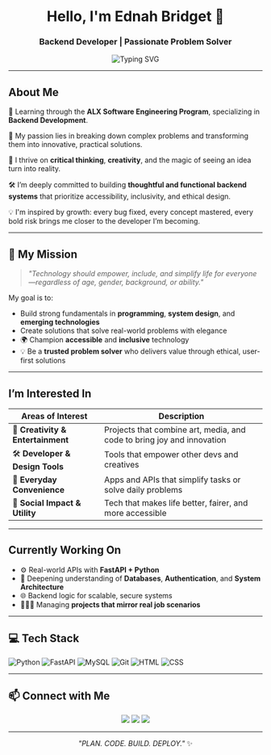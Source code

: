 <!-- GitHub Profile README: My Brie -->

<h1 align="center">Hello, I'm Ednah Bridget 👋</h1>
<h3 align="center">Backend Developer | Passionate Problem Solver</h3>

<p align="center">
  <img src="https://readme-typing-svg.demolab.com?font=Fira+Code&weight=500&pause=1000&color=F76DA3&center=true&width=435&lines=Backend+Development...;Building+Real-World+Projects...;Loving+FastAPI+and+Python!;Always+growing+%26+refusing+to+give+up" alt="Typing SVG" />
</p>

---

## About Me

👩 Learning through the **ALX Software Engineering Program**, specializing in **Backend Development**.

🌱 My passion lies in breaking down complex problems and transforming them into innovative, practical solutions.

🚀 I thrive on **critical thinking**, **creativity**, and the magic of seeing an idea turn into reality.

🛠️ I’m deeply committed to building **thoughtful and functional backend systems** that prioritize accessibility, inclusivity, and ethical design.

💡 I'm inspired by growth: every bug fixed, every concept mastered, every bold risk brings me closer to the developer I’m becoming.

---

## 🎯 My Mission

> *"Technology should empower, include, and simplify life for everyone—regardless of age, gender, background, or ability."*

My goal is to:
-  Build strong fundamentals in **programming**, **system design**, and **emerging technologies**
-  Create solutions that solve real-world problems with elegance
- 🌍 Champion **accessible** and **inclusive** technology
- 💡 Be a **trusted problem solver** who delivers value through ethical, user-first solutions

---

## I’m Interested In

| Areas of Interest               | Description |
|-------------------------------|-------------|
| 🎨 **Creativity & Entertainment** | Projects that combine art, media, and code to bring joy and innovation |
| 🛠️ **Developer & Design Tools** | Tools that empower other devs and creatives |
| 📱 **Everyday Convenience**    | Apps and APIs that simplify tasks or solve daily problems |
| 🌱 **Social Impact & Utility** | Tech that makes life better, fairer, and more accessible |

---

## Currently Working On

- ⚙️ Real-world APIs with **FastAPI + Python**
- 🧠 Deepening understanding of **Databases**, **Authentication**, and **System Architecture**
- 🌐 Backend logic for scalable, secure systems
- 🏋🏽‍♀️ Managing **projects that mirror real job scenarios**

---

## 💻 Tech Stack

![Python](https://img.shields.io/badge/-Python-333?style=flat&logo=python&logoColor=yellow)
![FastAPI](https://img.shields.io/badge/-FastAPI-333?style=flat&logo=fastapi&logoColor=green)
![MySQL](https://img.shields.io/badge/-MySQL-333?style=flat&logo=mysql)
![Git](https://img.shields.io/badge/-Git-333?style=flat&logo=git)
![HTML](https://img.shields.io/badge/-HTML5-333?style=flat&logo=html5)
![CSS](https://img.shields.io/badge/-CSS3-333?style=flat&logo=css3)

---

## 📫 Connect with Me

<p align="center">
  <a href="https://www.linkedin.com/in/bridget-kakah-8610381a1/" target="_blank"><img src="https://img.shields.io/badge/-LinkedIn-0A66C2?style=for-the-badge&logo=linkedin&logoColor=white"/></a>
  <a href="mailto:bridgetkakah@gmail.com"><img src="https://img.shields.io/badge/-Email-EA4335?style=for-the-badge&logo=gmail&logoColor=white"/></a>
  <a href="https://x.com/ednahbridget18"><img src="https://img.shields.io/badge/-Twitter-1DA1F2?style=for-the-badge&logo=twitter&logoColor=white"/></a>
</p>

---

<p align="center">
  <i>"PLAN. CODE. BUILD. DEPLOY."</i> ✨
</p>
